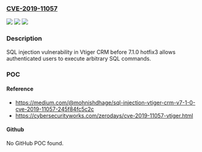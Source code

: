 ### [CVE-2019-11057](https://cve.mitre.org/cgi-bin/cvename.cgi?name=CVE-2019-11057)
![](https://img.shields.io/static/v1?label=Product&message=n%2Fa&color=blue)
![](https://img.shields.io/static/v1?label=Version&message=n%2Fa&color=blue)
![](https://img.shields.io/static/v1?label=Vulnerability&message=n%2Fa&color=brighgreen)

### Description

SQL injection vulnerability in Vtiger CRM before 7.1.0 hotfix3 allows authenticated users to execute arbitrary SQL commands.

### POC

#### Reference
- https://medium.com/@mohnishdhage/sql-injection-vtiger-crm-v7-1-0-cve-2019-11057-245f84fc5c2c
- https://cybersecurityworks.com/zerodays/cve-2019-11057-vtiger.html

#### Github
No GitHub POC found.

